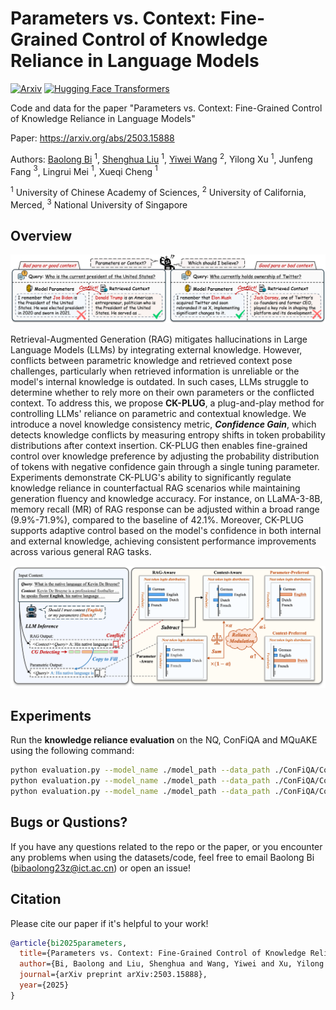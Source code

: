 Parameters vs. Context: Fine-Grained Control of Knowledge Reliance in Language Models
===

[![Arxiv](https://img.shields.io/badge/arXiv-2503.15888-B21A1B)](https://arxiv.org/abs/2503.15888)
[![Hugging Face Transformers](https://img.shields.io/badge/%F0%9F%A4%97-Transformers-blue)](https://github.com/huggingface/transformers)

Code and data for the paper "Parameters vs. Context: Fine-Grained Control of Knowledge Reliance in Language Models"

Paper: https://arxiv.org/abs/2503.15888

Authors: [Baolong Bi](https://byronbbl.github.io/) $^{1}$, [Shenghua Liu](https://shenghua-liu.github.io/) $^{1}$, [Yiwei Wang](https://wangywust.github.io/) $^{2}$, Yilong Xu $^{1}$, Junfeng Fang $^{3}$, Lingrui Mei $^{1}$, Xueqi Cheng $^{1}$

$^1$ University of Chinese Academy of Sciences, $^2$ University of California, Merced, $^3$ National University of Singapore  

## Overview

![Parameters vs. Context](overview.png)

Retrieval-Augmented Generation (RAG) mitigates hallucinations in Large Language Models (LLMs) by integrating external knowledge.
However, conflicts between parametric knowledge and retrieved context pose challenges, particularly when retrieved information is unreliable or the model's internal knowledge is outdated. 
In such cases, LLMs struggle to determine whether to rely more on their own parameters or the conflicted context.
To address this, we propose **CK-PLUG**, a plug-and-play method for controlling LLMs' reliance on parametric and contextual knowledge. 
We introduce a novel knowledge consistency metric, ***Confidence Gain***, which detects knowledge conflicts by measuring entropy shifts in token probability distributions after context insertion.
CK-PLUG then enables fine-grained control over knowledge preference by adjusting the probability distribution of tokens with negative confidence gain through a single tuning parameter.
Experiments demonstrate CK-PLUG's ability to significantly regulate knowledge reliance in counterfactual RAG scenarios while maintaining generation fluency and knowledge accuracy.
For instance, on LLaMA-3-8B, memory recall (MR) of RAG response can be adjusted within a broad range (9.9\%-71.9\%), compared to the baseline of 42.1\%.
Moreover, CK-PLUG supports adaptive control based on the model's confidence in both internal and external knowledge, achieving consistent performance improvements across various general RAG tasks. 

![CK-PLUG](framework.png)


## Experiments

Run the **knowledge reliance evaluation** on the NQ, ConFiQA and MQuAKE using the following command:  

```bash
python evaluation.py --model_name ./model_path --data_path ./ConFiQA/ConFiQA-QA.json --output_path ./result/output.json
python evaluation.py --model_name ./model_path --data_path ./ConFiQA/ConFiQA-QA.json --output_path ./result/output.json
python evaluation.py --model_name ./model_path --data_path ./ConFiQA/ConFiQA-QA.json --output_path ./result/output.json
```


## Bugs or Qustions?

If you have any questions related to the repo or the paper, or you encounter any problems when using the datasets/code, feel free to email Baolong Bi (bibaolong23z@ict.ac.cn) or open an issue!

## Citation

Please cite our paper if it's helpful to your work!
```bibtex
@article{bi2025parameters,
  title={Parameters vs. Context: Fine-Grained Control of Knowledge Reliance in Language Models},
  author={Bi, Baolong and Liu, Shenghua and Wang, Yiwei and Xu, Yilong and Fang, Junfeng and Mei, Lingrui and Cheng, Xueqi},
  journal={arXiv preprint arXiv:2503.15888},
  year={2025}
}
```
